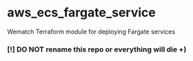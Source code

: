 # aws_ecs_fargate_service
Wematch Terraform module for deploying Fargate services

### [!] DO NOT rename this repo or everything will die +) 
